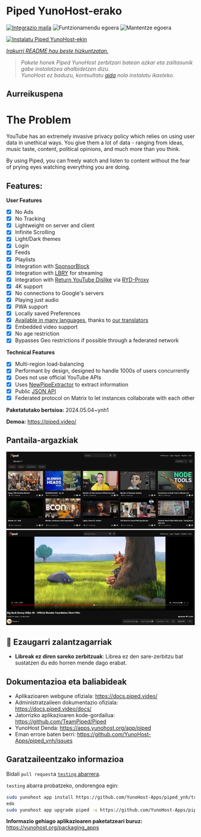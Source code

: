<!--
Ohart ongi: README hau automatikoki sortu da <https://github.com/YunoHost/apps/tree/master/tools/readme_generator>ri esker
EZ editatu eskuz.
-->

# Piped YunoHost-erako

[![Integrazio maila](https://dash.yunohost.org/integration/piped.svg)](https://dash.yunohost.org/appci/app/piped) ![Funtzionamendu egoera](https://ci-apps.yunohost.org/ci/badges/piped.status.svg) ![Mantentze egoera](https://ci-apps.yunohost.org/ci/badges/piped.maintain.svg)

[![Instalatu Piped YunoHost-ekin](https://install-app.yunohost.org/install-with-yunohost.svg)](https://install-app.yunohost.org/?app=piped)

*[Irakurri README hau beste hizkuntzatan.](./ALL_README.md)*

> *Pakete honek Piped YunoHost zerbitzari batean azkar eta zailtasunik gabe instalatzea ahalbidetzen dizu.*  
> *YunoHost ez baduzu, kontsultatu [gida](https://yunohost.org/install) nola instalatu ikasteko.*

## Aurreikuspena

# The Problem

YouTube has an extremely invasive privacy policy which relies on using user data in unethical ways. You give them a lot of data - ranging from ideas, music taste, content, political opinions, and much more than you think.

By using Piped, you can freely watch and listen to content without the fear of prying eyes watching everything you are doing.

## Features:

**User Features**

-   [x] No Ads
-   [x] No Tracking
-   [x] Lightweight on server and client
-   [x] Infinite Scrolling
-   [x] Light/Dark themes
-   [x] Login
-   [x] Feeds
-   [x] Playlists
-   [x] Integration with [SponsorBlock](https://github.com/ajayyy/SponsorBlock)
-   [x] Integration with [LBRY](https://lbry.com/) for streaming
-   [x] Integration with [Return YouTube Dislike](https://returnyoutubedislike.com/) via [RYD-Proxy](https://github.com/TeamPiped/RYD-Proxy)
-   [x] 4K support
-   [x] No connections to Google's servers
-   [x] Playing just audio
-   [x] PWA support
-   [x] Locally saved Preferences
-   [x] [Available in many languages](src/locales), thanks to [our translators](https://hosted.weblate.org/projects/piped/frontend/)
-   [x] Embedded video support
-   [x] No age restriction
-   [x] Bypasses Geo restrictions if possible through a federated network

**Technical Features**

-   [x] Multi-region load-balancing
-   [x] Performant by design, designed to handle 1000s of users concurrently
-   [x] Does not use official YouTube APIs
-   [x] Uses [NewPipeExtractor](https://github.com/TeamNewPipe/NewPipeExtractor) to extract information
-   [x] Public [JSON API](https://docs.piped.video/docs/api-documentation/)
-   [x] Federated protocol on Matrix to let instances collaborate with each other

**Paketatutako bertsioa:** 2024.05.04~ynh1

**Demoa:** <https://piped.video/>

## Pantaila-argazkiak

![Piped(r)en pantaila-argazkia](./doc/screenshots/channel.png)
![Piped(r)en pantaila-argazkia](./doc/screenshots/player.png)

## :red_circle: Ezaugarri zalantzagarriak

- **Libreak ez diren sareko zerbitzuak**: Librea ez den sare-zerbitzu bat sustatzen du edo horren mende dago erabat.

## Dokumentazioa eta baliabideak

- Aplikazioaren webgune ofiziala: <https://docs.piped.video/>
- Administratzaileen dokumentazio ofiziala: <https://docs.piped.video/docs/>
- Jatorrizko aplikazioaren kode-gordailua: <https://github.com/TeamPiped/Piped>
- YunoHost Denda: <https://apps.yunohost.org/app/piped>
- Eman errore baten berri: <https://github.com/YunoHost-Apps/piped_ynh/issues>

## Garatzaileentzako informazioa

Bidali `pull request`a [`testing` abarrera](https://github.com/YunoHost-Apps/piped_ynh/tree/testing).

`testing` abarra probatzeko, ondorengoa egin:

```bash
sudo yunohost app install https://github.com/YunoHost-Apps/piped_ynh/tree/testing --debug
edo
sudo yunohost app upgrade piped -u https://github.com/YunoHost-Apps/piped_ynh/tree/testing --debug
```

**Informazio gehiago aplikazioaren paketatzeari buruz:** <https://yunohost.org/packaging_apps>
